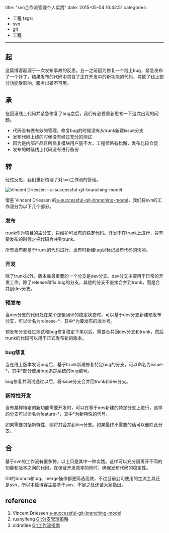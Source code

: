 title: "svn工作流管理个人实践"
date: 2015-05-04 16:42:51
categories:
- 工程
tags:
- svn
- git
- 工程
---

## 起
这篇博客起源于一次发布事故的反思。五一之前因为修复一个线上bug，紧急发布了一个补丁，结果发布的代码中包含了正在开发中的新功能的代码，导致了线上部分功能受影响，服务出错不可用。

<!-- more -->

## 承
在回滚线上代码并紧急修复了bug之后，我们有必要重新思考一下这次出现的问题。
- 代码没有做有效的管理，修复bug的时候没有从trunk新建issue分支
- 发布代码上线的时候没有经过充分的测试
- 因为是内部产品且所修复模块用户量不大，工程师略有松懈，发布比较仓促
- 发布的时候线上代码没有进行备份

## 转
经过反思，我们重新梳理了对svn工作流的管理。

![](http://nvie.com/img/git-model@2x.png "Vincent Driessen - a-successful-git-branching-model")

借鉴 Vincent Driessen 的[a-successful-git-branching-model](http://nvie.com/posts/a-successful-git-branching-model/)，我们将svn的工作流分为以下几个部分。

### 发布
trunk作为项目的主分支，只维护可发布的稳定代码。开发不在trunk上进行，只有要发布的时候才把代码合并到trunk。

所有发布都基于trunk的代码进行，发布时新建tag以标记发布代码的快照。

### 开发
除了trunk以外，版本库最重要的一个分支是dev分支。dev分支主要用于日常的开发工作。除了release和fix bug的分支，其他的分支不直接合并到trunk，而是合并到dev分支。

### 预发布
当dev分支的代码处在某个逻辑闭环的稳定状态时，可以基于dev分支新建预发布分支，可以命名为release-\*，其中\*为要发布的版本号。

预发布分支经过测试和bug修复稳定下来以后，需要合并回dev分支和trunk，然后trunk的代码可以用于正式发布新的版本。

### bug修复
当在线上版本发现bug后，基于trunk新建修复特定bug的分支，可以命名为issue-\*，其中\*部分使用bug追踪系统的bug编号。

bug修复并测试通过以后，将issue分支合并回trunk和dev分支。

### 新特性开发
当有某种特定的新功能需要开发时，可以在基于dev新建的特定分支上进行，这样的分支可以命名为feature-\*，其中\*为新特性的代号。

如果需要包括新特性，则将其合并到dev分支。如果最终不需要的话可以删除此分支。

## 合
基于svn的工作流有很多种，以上只是其中一种实践。这样可以充分隔离开不同的功能和版本之间的代码，在保证开发效率的同时，确保发布代码的稳定性。

Git的branch和tag、merge操作都更简洁高效，不过目前公司使用的主流工具还是svn，所以本篇博客主要基于svn，不足之处还请大家指出。

## reference
1. Vincent Driessen [a-successful-git-branching-model](http://nvie.com/posts/a-successful-git-branching-model/)
2. ruanyifeng [Git分支管理策略](http://www.ruanyifeng.com/blog/2012/07/git.html)
3. oldratlee [Git工作流指南](https://github.com/oldratlee/translations/blob/master/git-workflows-and-tutorials/README.md)
